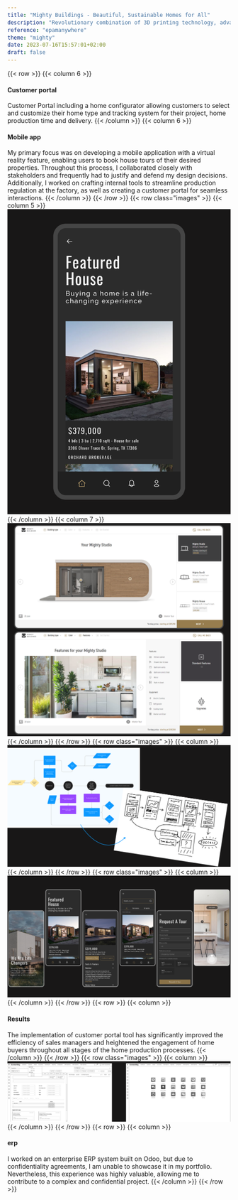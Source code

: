 ```yaml
---
title: "Mighty Buildings - Beautiful, Sustainable Homes for All"
description: "Revolutionary combination of 3D printing technology, advanced materials, and robotic automation brings to life the vision of beautiful and sustainable homes"
reference: "epamanywhere"
theme: "mighty"
date: 2023-07-16T15:57:01+02:00
draft: false
---
```

{{< row >}}
{{< column 6 >}}
#### Customer portal
Customer Portal including a home configurator allowing customers to select and customize their home type and tracking system for their project, home production time and delivery.
{{< /column >}}
{{< column 6 >}}
#### Mobile app
My primary focus was on developing a mobile application with a virtual reality feature, enabling users to book house tours of their desired properties. Throughout this process, I collaborated closely with stakeholders and frequently had to justify and defend my design decisions. Additionally, I worked on crafting internal tools to streamline production regulation at the factory, as well as creating a customer portal for seamless interactions.
{{< /column >}}
{{< /row >}}
{{< row class="images" >}}
{{< column 5 >}}
![Mighty 1-1](mighty1-1.png)
{{< /column >}}
{{< column 7 >}}
![Mighty 1-2](mighty1-2.png)
{{< /column >}}
{{< /row >}}
{{< row class="images" >}}
{{< column >}}
![Mighty wireframes](mb2.png)
{{< /column >}}
{{< /row >}}
{{< row class="images" >}}
{{< column >}}
![Mighty wireframes](mb3.png)
{{< /column >}}
{{< /row >}}
{{< row >}}
{{< column >}}
#### Results
The implementation of customer portal tool has significantly improved the efficiency of sales managers and heightened the engagement of home buyers throughout all stages of the home production processes.
{{< /column >}}
{{< /row >}}
{{< row class="images" >}}
{{< column >}}
![Mighty wireframes](mb4.png)
{{< /column >}}
{{< /row >}}
{{< row >}}
{{< column >}}
#### erp
I worked on an enterprise ERP system built on Odoo, but due to confidentiality agreements, I am unable to showcase it in my portfolio. Nevertheless, this experience was highly valuable, allowing me to contribute to a complex and confidential project.
{{< /column >}}
{{< /row >}}